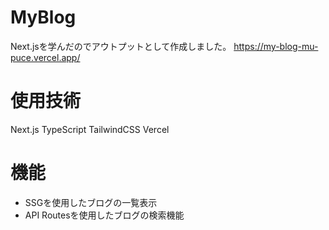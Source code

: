 # MyBlog
Next.jsを学んだのでアウトプットとして作成しました。
https://my-blog-mu-puce.vercel.app/

# 使用技術
Next.js
TypeScript
TailwindCSS
Vercel

# 機能
- SSGを使用したブログの一覧表示
- API Routesを使用したブログの検索機能
